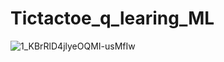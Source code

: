 # Tictactoe_q_learing_ML
![1_KBrRlD4jlyeOQMI-usMfIw](https://github.com/vishal815/Tictactoe_q_learing_ML/assets/83393190/b7aa8b7c-3de7-46d6-bbbd-d4b2964378d9)
